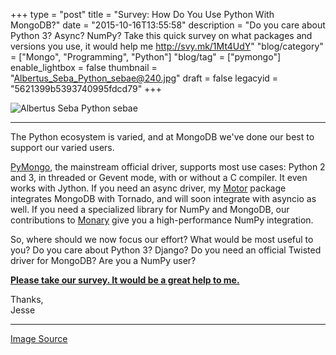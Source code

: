 +++
type = "post"
title = "Survey: How Do You Use Python With MongoDB?"
date = "2015-10-16T13:55:58"
description = "Do you care about Python 3? Async? NumPy? Take this quick survey on what packages and versions you use, it would help me http://svy.mk/1Mt4UdY"
"blog/category" = ["Mongo", "Programming", "Python"]
"blog/tag" = ["pymongo"]
enable_lightbox = false
thumbnail = "Albertus_Seba_Python_sebae@240.jpg"
draft = false
legacyid = "5621399b5393740995fdcd79"
+++

<p><img style="display:block; margin-left:auto; margin-right:auto;" src="Albertus_Seba_Python_sebae.jpg" alt="Albertus Seba Python sebae" title="Albertus Seba Python sebae" /></p>
<hr />
<p>The Python ecosystem is varied, and at MongoDB we've done our best to support our varied users.</p>
<p><a href="http://api.mongodb.org/python/current/">PyMongo</a>, the mainstream official driver, supports most use cases: Python 2 and 3, in threaded or Gevent mode, with or without a C compiler. It even works with Jython. If you need an async driver, my <a href="https://motor.readthedocs.org/">Motor</a> package integrates MongoDB with Tornado, and will soon integrate with asyncio as well. If you need a specialized library for NumPy and MongoDB, our contributions to <a href="https://monary.readthedocs.org/">Monary</a> give you a high-performance NumPy integration.</p>
<p>So, where should we now focus our effort? What would be most useful to you? Do you care about Python 3? Django? Do you need an official Twisted driver for MongoDB? Are you a NumPy user?</p>
<p><strong><a href="http://svy.mk/1Mt4UdY">Please take our survey. It would be a great help to me.</a></strong></p>
<p>Thanks,<br />
Jesse</p>
<hr />
<p><span style="color:gray"><a href="https://commons.wikimedia.org/wiki/File:Albertus_Seba_Python_sebae.jpg">Image Source</a></span></p>
    